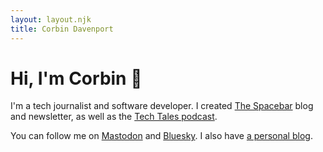 ```yaml
---
layout: layout.njk
title: Corbin Davenport
---
```


# Hi, I'm Corbin 👋

I'm a tech journalist and software developer. I created [The Spacebar](https://www.spacebar.news/) blog and newsletter, as well as the [Tech Tales podcast](https://techtalesshow.com/?utm_source=corbin.io).

You can follow me on [Mastodon](https://toot.community/@corbin) and [Bluesky](https://bsky.app/profile/corbin.io). I also have [a personal blog](https://blog.corbin.io).